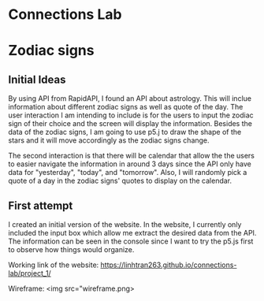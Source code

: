 # Connections Lab
<h1> Zodiac signs </h1>
<h2> Initial Ideas </h2>
<p>By using API from RapidAPI, I found an API about astrology. This will inclue information about different zodiac signs as well as quote of the day.
The user interaction I am intending to include is for the users to input the zodiac sign of their choice and the screen will display the information. Besides the data of the zodiac signs, I am going to use p5.j to draw the shape of the stars and it will move accordingly as the zodiac signs change. 
<p>The second interaction is that there will be calendar that allow the the users to easier navigate the information in around 3 days since the API only have data for "yesterday", "today", and "tomorrow". Also, I will randomly pick a quote of a day in the zodiac signs' quotes to display on the calendar.</p>

<h2> First attempt </h2>
<p>I created an initial version of the website. In the website, I currently only included the input box which allow me extract the desired data from the API. The information can be seen in the console since I want to try the p5.js first to observe how things would organize.</p>

Working link of the website: https://linhtran263.github.io/connections-lab/project_1/

Wireframe: <img src="wireframe.png>
